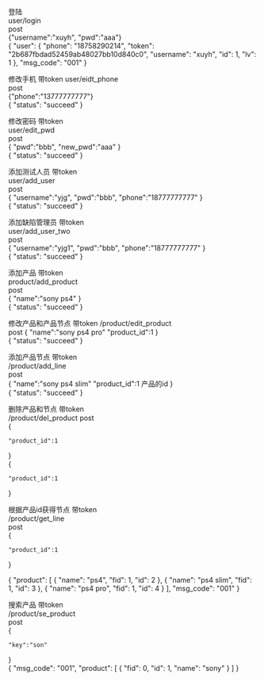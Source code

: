 登陆  
user/login    
post  
{"username":"xuyh",
"pwd":"aaa"}  
{
    "user": {
        "phone": "18758290214",
        "token": "2b687fbdad52459ab48027bb10d840c0",
        "username": "xuyh",
        "id": 1,
        "lv": 1
    },
    "msg_code": "001"
}  

修改手机 带token 
user/eidt_phone  
post  
{"phone":"13777777777"}  
{
    "status": "succeed"
}  

修改密码 带token  
user/edit_pwd  
post  
{
	"pwd":"bbb",
	"new_pwd":"aaa"
}  
{
    "status": "succeed"
}

添加测试人员 带token  
user/add_user  
post  
{
	"username":"yjg",
	"pwd":"bbb",
	"phone":"18777777777"
}  
{
    "status": "succeed"
}


添加缺陷管理员 带token  
user/add_user_two  
post  
{
	"username":"yjg1",
	"pwd":"bbb",
	"phone":"18777777777"
}  
{
    "status": "succeed"
}  

添加产品 带token  
product/add_product  
post  
{
	"name":"sony ps4"
}  
{
    "status": "succeed"
}  


修改产品和产品节点  带token 
/product/edit_product  
post 
{
	"name":"sony ps4 pro"
	"product_id":1
}  
{
    "status": "succeed"
}   


添加产品节点 带token  
/product/add_line  
post  
{
	"name":"sony ps4 slim"
	"product_id":1   产品的id
}  
{
    "status": "succeed"
}  

删除产品和节点 带token  
/product/del_product
post  
{
	
	"product_id":1
}  
{
	
	"product_id":1
}  

根据产品id获得节点 带token  
/product/get_line  
post  
{
	
	"product_id":1
}  

{
    "product": [
        {
            "name": "ps4",
            "fid": 1,
            "id": 2
        },
        {
            "name": "ps4 slim",
            "fid": 1,
            "id": 3
        },
        {
            "name": "ps4 pro",
            "fid": 1,
            "id": 4
        }
    ],
    "msg_code": "001"
}

搜索产品 带token  
/product/se_product  
post  
{
	
	"key":"son"
}  
{
    "msg_code": "001",
    "product": [
        {
            "fid": 0,
            "id": 1,
            "name": "sony"
        }
    ]
}
  

